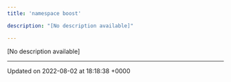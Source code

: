 ```yaml
---
title: 'namespace boost'

description: "[No description available]"

---
```







[No description available]






-------------------------------

Updated on 2022-08-02 at 18:18:38 +0000